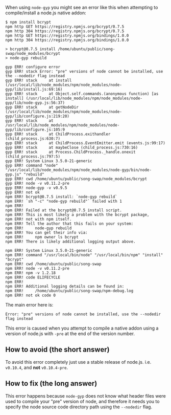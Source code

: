 When using `node-gyp` you might see an error like this when attempting to compile/install a node.js native addon:

```
$ npm install bcrypt
npm http GET https://registry.npmjs.org/bcrypt/0.7.5
npm http 304 https://registry.npmjs.org/bcrypt/0.7.5
npm http GET https://registry.npmjs.org/bindings/1.0.0
npm http 304 https://registry.npmjs.org/bindings/1.0.0

> bcrypt@0.7.5 install /home/ubuntu/public/song-swap/node_modules/bcrypt
> node-gyp rebuild

gyp ERR! configure error
gyp ERR! stack Error: "pre" versions of node cannot be installed, use the --nodedir flag instead
gyp ERR! stack     at install (/usr/local/lib/node_modules/npm/node_modules/node-gyp/lib/install.js:69:16)
gyp ERR! stack     at Object.self.commands.(anonymous function) [as install] (/usr/local/lib/node_modules/npm/node_modules/node-gyp/lib/node-gyp.js:56:37)
gyp ERR! stack     at getNodeDir (/usr/local/lib/node_modules/npm/node_modules/node-gyp/lib/configure.js:219:20)
gyp ERR! stack     at /usr/local/lib/node_modules/npm/node_modules/node-gyp/lib/configure.js:105:9
gyp ERR! stack     at ChildProcess.exithandler (child_process.js:630:7)
gyp ERR! stack     at ChildProcess.EventEmitter.emit (events.js:99:17)
gyp ERR! stack     at maybeClose (child_process.js:730:16)
gyp ERR! stack     at Process.ChildProcess._handle.onexit (child_process.js:797:5)
gyp ERR! System Linux 3.5.0-21-generic
gyp ERR! command "node" "/usr/local/lib/node_modules/npm/node_modules/node-gyp/bin/node-gyp.js" "rebuild"
gyp ERR! cwd /home/ubuntu/public/song-swap/node_modules/bcrypt
gyp ERR! node -v v0.11.2-pre
gyp ERR! node-gyp -v v0.9.5
gyp ERR! not ok
npm ERR! bcrypt@0.7.5 install: `node-gyp rebuild`
npm ERR! `sh "-c" "node-gyp rebuild"` failed with 1
npm ERR!
npm ERR! Failed at the bcrypt@0.7.5 install script.
npm ERR! This is most likely a problem with the bcrypt package,
npm ERR! not with npm itself.
npm ERR! Tell the author that this fails on your system:
npm ERR!     node-gyp rebuild
npm ERR! You can get their info via:
npm ERR!     npm owner ls bcrypt
npm ERR! There is likely additional logging output above.

npm ERR! System Linux 3.5.0-21-generic
npm ERR! command "/usr/local/bin/node" "/usr/local/bin/npm" "install" "bcrypt"
npm ERR! cwd /home/ubuntu/public/song-swap
npm ERR! node -v v0.11.2-pre
npm ERR! npm -v 1.2.18
npm ERR! code ELIFECYCLE
npm ERR!
npm ERR! Additional logging details can be found in:
npm ERR!     /home/ubuntu/public/song-swap/npm-debug.log
npm ERR! not ok code 0
```

The main error here is:

```
Error: "pre" versions of node cannot be installed, use the --nodedir flag instead
```

This error is caused when you attempt to compile a native addon using a version of node.js with `-pre` at the end of the version number.

## How to avoid (the short answer)

To avoid this error completely just use a stable release of node.js. i.e. `v0.10.4`, and __not__ `v0.10.4-pre`.

## How to fix (the long answer)

This error happens because `node-gyp` does not know what header files were used to compile your "pre" version of node, and therefore it needs you to specify the node source code directory path using the `--nodedir` flag.

